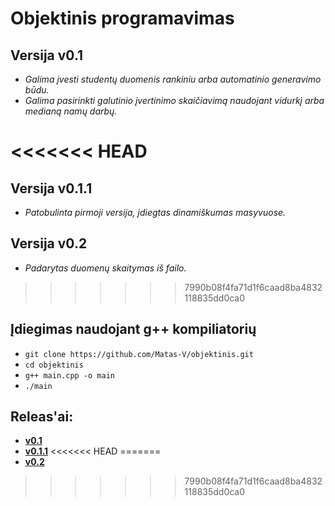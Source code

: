 # Objektinis programavimas

## Versija v0.1
- *Galima įvesti studentų duomenis rankiniu arba automatinio generavimo būdu.*
- *Galima pasirinkti galutinio įvertinimo skaičiavimą naudojant vidurkį arba medianą namų darbų.*

<<<<<<< HEAD
=======
## Versija v0.1.1
- *Patobulinta pirmoji versija, įdiegtas dinamiškumas masyvuose.*

## Versija v0.2
- *Padarytas duomenų skaitymas iš failo.*

>>>>>>> 7990b08f4fa71d1f6caad8ba4832118835dd0ca0
## Įdiegimas naudojant g++ kompiliatorių
- `git clone https://github.com/Matas-V/objektinis.git`
- `cd objektinis`
- `g++ main.cpp -o main`
- `./main`

## Releas'ai:
- [**v0.1**](https://github.com/Matas-V/objektinis/releases/tag/v0.1)
- [**v0.1.1**](https://github.com/Matas-V/objektinis/releases/tag/v0.1.1)
<<<<<<< HEAD
=======
- [**v0.2**](https://github.com/Matas-V/objektinis/releases/tag/v0.2)
>>>>>>> 7990b08f4fa71d1f6caad8ba4832118835dd0ca0
